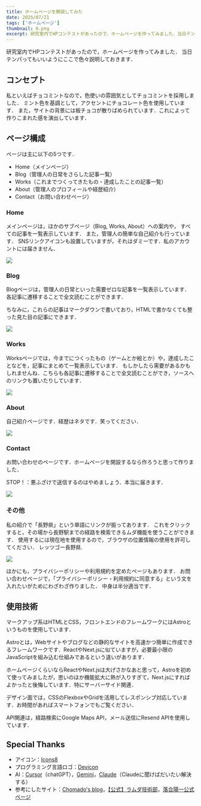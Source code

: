 ```yaml
---
title: ホームページを開設してみた
date: 2025/07/21
tags: ['ホームページ']
thumbnail: 0.png
excerpt: 研究室内でHPコンテストがあったので，ホームページを作ってみました．当日テンパってもいいようにここで色々説明しておきます．
---
```


研究室内でHPコンテストがあったので，ホームページを作ってみました．
当日テンパってもいいようにここで色々説明しておきます．

## コンセプト
私といえばチョコミントなので，色使いの雰囲気としてチョコミントを採用しました．
ミント色を基調として，アクセントにチョコレート色を使用しています．
また，サイトの背景には板チョコが散りばめられています．これによって作りこまれた感を演出しています．

## ページ構成
ページは主に以下の5つです．
- Home（メインページ）
- Blog（管理人の日常をさらした記事一覧）
- Works（これまでつくってきたもの・達成したことの記事一覧）
- About（管理人のプロフィールや経歴紹介）
- Contact（お問い合わせページ）

### Home
メインページは，ほかのサブページ（Blog, Works, About）への案内や，
すべての記事を一覧表示しています．
また，管理人の簡単な自己紹介も行っています．
SNSリンクアイコンも設置していますが，それはダミーです．私のアカウントには届きません．

![](0.png)

### Blog
Blogページは，管理人の日常といった需要ゼロな記事を一覧表示しています．
各記事に遷移することで全文読むことができます．

ちなみに，これらの記事はマークダウンで書いており，HTMLで書かなくても整った見た目の記事にできます．

![](1.png)

### Works
Worksページでは，今までにつくったもの（ゲームとか絵とか）や，達成したことなどを，記事にまとめて一覧表示しています．
もしかしたら需要があるかもしれませんね．こちらも各記事に遷移することで全文読むことができ，ソースへのリンクも置いたりしています．

![](2.png)

### About
自己紹介ページです．経歴はネタです．笑ってください．

![](3.png)

### Contact
お問い合わせのページです．ホームページを開設するなら作ろうと思って作りました．

STOP！：悪ふざけで送信するのはやめましょう．本当に届きます．

![](4.png)

### その他
私の紹介で「長野県」という単語にリンクが振ってあります．
これをクリックすると，その場から長野駅までの経路を検索できるムダ機能を使うことができます．
使用するには現在地を使用するので，ブラウザの位置情報の使用を許可してください．
レッツゴー長野県.

![](5.png)

ほかにも，プライバシーポリシーや利用規約を定めたページもあります．
お問い合わせページで，「プライバシーポリシー・利用規約に同意する」という文を入れたいがためにわざわざ作りました．
中身は半分適当です．

## 使用技術
マークアップ系はHTMLとCSS，フロントエンドのフレームワークにはAstroというものを使用しています．

Astroとは，Webサイトやブログなどの静的なサイトを高速かつ簡単に作成できるフレームワークです．ReactやNext.jsに似ていますが，必要最小限のJavaScriptを組み込む仕組みであるという違いがあります．

ホームページくらいならReactやNext.jsは大げさかなあと思って，Astroを初めて使ってみましたが，思いのほか機能拡大に熱が入りすぎて，Next.jsにすればよかったと後悔しています．特にサーバーサイド関連．

デザイン面では，CSSのFlexboxやGridを活用してレスポンシブ対応しています．お時間があればスマートフォンでもご覧ください．

API関連は，経路検索にGoogle Maps API，メール送信にResend APIを使用しています．

## Special Thanks
- アイコン：[Icons8](https://icons8.com/)
- プログラミング言語ロゴ：[Devicon](https://devicon.dev/)
- AI：[Cursor](https://cursor.com/ja)（chatGPT），[Gemini](https://gemini.google.com/app?hl=ja)，[Claude](https://claude.ai/)（Claudeに聞けばだいたい解決する）
- 参考にしたサイト：[Chomado's blog](https://chomado.com)，[【公式】ラムダ技術部](https://xn--6ck3c0a.com/)，[落合陽一公式ページ](https://yoichiochiai.com/)
